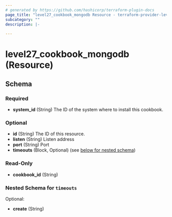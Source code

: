 ```yaml
---
# generated by https://github.com/hashicorp/terraform-plugin-docs
page_title: "level27_cookbook_mongodb Resource - terraform-provider-level27"
subcategory: ""
description: |-
  
---
```


# level27_cookbook_mongodb (Resource)





<!-- schema generated by tfplugindocs -->
## Schema

### Required

- **system_id** (String) The ID of the system where to install this cookbook.

### Optional

- **id** (String) The ID of this resource.
- **listen** (String) Listen address
- **port** (String) Port
- **timeouts** (Block, Optional) (see [below for nested schema](#nestedblock--timeouts))

### Read-Only

- **cookbook_id** (String)

<a id="nestedblock--timeouts"></a>
### Nested Schema for `timeouts`

Optional:

- **create** (String)


